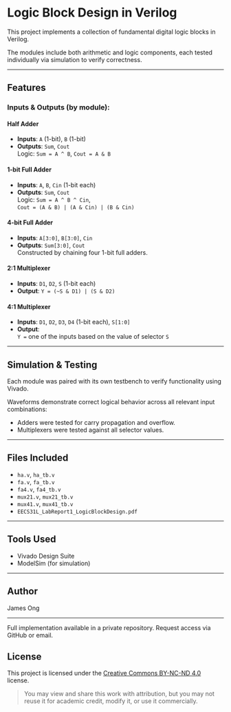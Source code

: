 # Logic Block Design in Verilog

This project implements a collection of fundamental digital logic blocks in Verilog.

The modules include both arithmetic and logic components, each tested individually via simulation to verify correctness.

---

## Features

### Inputs & Outputs (by module):

#### Half Adder
- **Inputs**: `A` (1-bit), `B` (1-bit)  
- **Outputs**: `Sum`, `Cout`  
  Logic: `Sum = A ^ B`, `Cout = A & B`

#### 1-bit Full Adder
- **Inputs**: `A`, `B`, `Cin` (1-bit each)  
- **Outputs**: `Sum`, `Cout`  
  Logic: `Sum = A ^ B ^ Cin`,  
  `Cout = (A & B) | (A & Cin) | (B & Cin)`

#### 4-bit Full Adder
- **Inputs**: `A[3:0]`, `B[3:0]`, `Cin`  
- **Outputs**: `Sum[3:0]`, `Cout`  
  Constructed by chaining four 1-bit full adders.

#### 2:1 Multiplexer
- **Inputs**: `D1`, `D2`, `S` (1-bit each)  
- **Output**: `Y = (~S & D1) | (S & D2)`

#### 4:1 Multiplexer
- **Inputs**: `D1`, `D2`, `D3`, `D4` (1-bit each), `S[1:0]`  
- **Output**:  
  `Y =` one of the inputs based on the value of selector `S`

---

## Simulation & Testing

Each module was paired with its own testbench to verify functionality using Vivado.

Waveforms demonstrate correct logical behavior across all relevant input combinations:
- Adders were tested for carry propagation and overflow.
- Multiplexers were tested against all selector values.

---

## Files Included

- `ha.v`, `ha_tb.v`
- `fa.v`, `fa_tb.v`
- `fa4.v`, `fa4_tb.v`
- `mux21.v`, `mux21_tb.v`
- `mux41.v`, `mux41_tb.v`
- `EECS31L_LabReport1_LogicBlockDesign.pdf`

---

## Tools Used

- Vivado Design Suite
- ModelSim (for simulation)

---

## Author

James Ong  

---

 Full implementation available in a private repository. Request access via GitHub or email.

## License

This project is licensed under the [Creative Commons BY-NC-ND 4.0](https://creativecommons.org/licenses/by-nc-nd/4.0/) license.

> You may view and share this work with attribution, but you may not reuse it for academic credit, modify it, or use it commercially.
